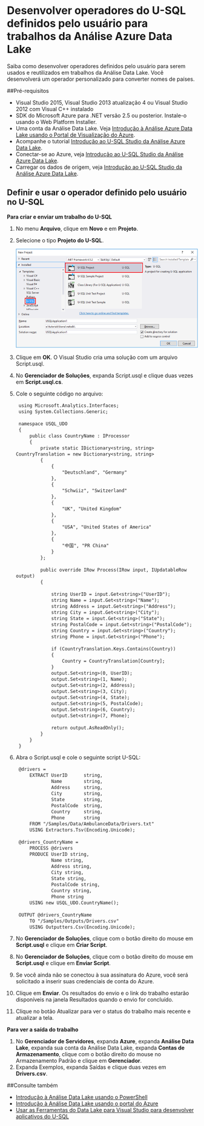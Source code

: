 <properties 
   pageTitle="Desenvolver operadores do U-SQL definidos pelo usuário para trabalhos da Análise Azure Data Lake | Azure" 
   description="Saiba como desenvolver operadores definidos pelo usuário para serem usados e reutilizados em trabalhos da Análise Data Lake." 
   services="data-lake-analytics" 
   documentationCenter="" 
   authors="mumian" 
   manager="paulettm" 
   editor="cgronlun"/>
 
<tags
   ms.service="data-lake-analytics"
   ms.devlang="na"
   ms.topic="article"
   ms.tgt_pltfrm="na"
   ms.workload="big-data" 
   ms.date="10/22/2015"
   ms.author="jgao"/>


# Desenvolver operadores do U-SQL definidos pelo usuário para trabalhos da Análise Azure Data Lake

Saiba como desenvolver operadores definidos pelo usuário para serem usados e reutilizados em trabalhos da Análise Data Lake. Você desenvolverá um operador personalizado para converter nomes de países.

##Pré-requisitos

- Visual Studio 2015, Visual Studio 2013 atualização 4 ou Visual Studio 2012 com Visual C++ instalado 
- SDK do Microsoft Azure para .NET versão 2.5 ou posterior. Instale-o usando o Web Platform Installer.
- Uma conta da Análise Data Lake. Veja [Introdução à Análise Azure Data Lake usando o Portal de Visualização do Azure](data-lake-analytics-get-started-portal.md).
- Acompanhe o tutorial [Introdução ao U-SQL Studio da Análise Azure Data Lake](data-lake-analytics-u-sql-studio-get-started.md).
- Conectar-se ao Azure, veja [Introdução ao U-SQL Studio da Análise Azure Data Lake](data-lake-analytics-u-sql-studio-get-started.md#connect-to-azure). 
- Carregar os dados de origem, veja [Introdução ao U-SQL Studio da Análise Azure Data Lake](data-lake-analytics-u-sql-studio-get-started.md#upload-source-data-files). 

## Definir e usar o operador definido pelo usuário no U-SQL

**Para criar e enviar um trabalho do U-SQL**

1. No menu **Arquivo**, clique em **Novo** e em **Projeto**.
2. Selecione o tipo **Projeto do U-SQL**.

	![novo projeto de U-SQL do Visual Studio](./media/data-lake-analytics-data-lake-tools-get-started/data-lake-analytics-data-lake-tools-new-project.png)

3. Clique em **OK**. O Visual Studio cria uma solução com um arquivo Script.usql.
4. No **Gerenciador de Soluções**, expanda Script.usql e clique duas vezes em **Script.usql.cs**.
5. Cole o seguinte código no arquivo:

		using Microsoft.Analytics.Interfaces;
		using System.Collections.Generic;
		
		namespace USQL_UDO
		{
			public class CountryName : IProcessor
			{
				private static IDictionary<string, string> CountryTranslation = new Dictionary<string, string>
				{
					{
						"Deutschland", "Germany"
					},
					{
						"Schwiiz", "Switzerland"
					},
					{
						"UK", "United Kingdom"
					},
					{
						"USA", "United States of America"
					},
					{
						"中国", "PR China"
					}
				};
		
				public override IRow Process(IRow input, IUpdatableRow output)
				{
		
					string UserID = input.Get<string>("UserID");
					string Name = input.Get<string>("Name");
					string Address = input.Get<string>("Address");
					string City = input.Get<string>("City");
					string State = input.Get<string>("State");
					string PostalCode = input.Get<string>("PostalCode");
					string Country = input.Get<string>("Country");
					string Phone = input.Get<string>("Phone");
		
					if (CountryTranslation.Keys.Contains(Country))
					{
						Country = CountryTranslation[Country];
					}
					output.Set<string>(0, UserID);
					output.Set<string>(1, Name);
					output.Set<string>(2, Address);
					output.Set<string>(3, City);
					output.Set<string>(4, State);
					output.Set<string>(5, PostalCode);
					output.Set<string>(6, Country);
					output.Set<string>(7, Phone);
		
					return output.AsReadOnly();
				}
			}
		}

5. Abra o Script.usql e cole o seguinte script U-SQL:

		@drivers =
			EXTRACT UserID      string,
					Name        string,
					Address     string,
					City        string,
					State       string,
					PostalCode  string,
					Country     string,
					Phone       string
			FROM "/Samples/Data/AmbulanceData/Drivers.txt"
			USING Extractors.Tsv(Encoding.Unicode);
		
		@drivers_CountryName =
			PROCESS @drivers
			PRODUCE UserID string,
					Name string,
					Address string,
					City string,
					State string,
					PostalCode string,
					Country string,
					Phone string
			USING new USQL_UDO.CountryName();    
		
		OUTPUT @drivers_CountryName
			TO "/Samples/Outputs/Drivers.csv"
			USING Outputters.Csv(Encoding.Unicode);

6. No **Gerenciador de Soluções**, clique com o botão direito do mouse em **Script.usql** e clique em **Criar Script**.
6. No **Gerenciador de Soluções**, clique com o botão direito do mouse em **Script.usql** e clique em **Enviar Script**.
7. Se você ainda não se conectou à sua assinatura do Azure, você será solicitado a inserir suas credenciais de conta do Azure.
7. Clique em **Enviar**. Os resultados do envio e o link do trabalho estarão disponíveis na janela Resultados quando o envio for concluído.
8. Clique no botão Atualizar para ver o status do trabalho mais recente e atualizar a tela.

**Para ver a saída do trabalho**

1. No **Gerenciador de Servidores**, expanda **Azure**, expanda **Análise Data Lake**, expanda sua conta da Análise Data Lake, expanda **Contas de Armazenamento**, clique com o botão direito do mouse no Armazenamento Padrão e clique em **Gerenciador**. 
2. Expanda Exemplos, expanda Saídas e clique duas vezes em **Drivers.csv**.


##Consulte também

- [Introdução à Análise Data Lake usando o PowerShell](data-lake-analytics-get-started-powershell.md)
- [Introdução à Análise Data Lake usando o portal do Azure](data-lake-analytics-get-started-portal.md)
- [Usar as Ferramentas do Data Lake para Visual Studio para desenvolver aplicativos do U-SQL](data-lake-analytics-data-lake-tools-get-started.md)

<!---HONumber=Nov15_HO1-->